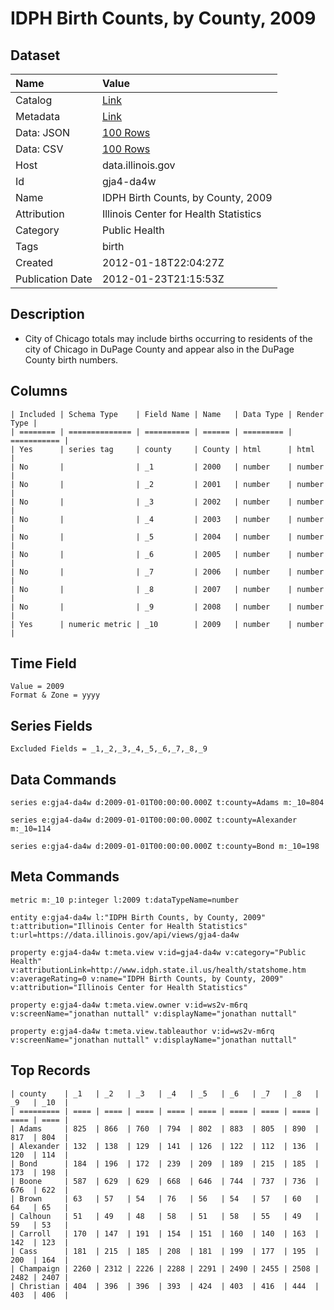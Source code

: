 # IDPH Birth Counts, by County, 2009

## Dataset

| Name | Value |
| :--- | :---- |
| Catalog | [Link](https://catalog.data.gov/dataset/idph-birth-counts-by-county-2009-9b481) |
| Metadata | [Link](https://data.illinois.gov/api/views/gja4-da4w) |
| Data: JSON | [100 Rows](https://data.illinois.gov/api/views/gja4-da4w/rows.json?max_rows=100) |
| Data: CSV | [100 Rows](https://data.illinois.gov/api/views/gja4-da4w/rows.csv?max_rows=100) |
| Host | data.illinois.gov |
| Id | gja4-da4w |
| Name | IDPH Birth Counts, by County, 2009 |
| Attribution | Illinois Center for Health Statistics |
| Category | Public Health |
| Tags | birth |
| Created | 2012-01-18T22:04:27Z |
| Publication Date | 2012-01-23T21:15:53Z |

## Description

* City of Chicago totals may include births occurring to residents of the city of Chicago in DuPage County and appear also in the DuPage County birth numbers.

## Columns

```ls
| Included | Schema Type    | Field Name | Name   | Data Type | Render Type |
| ======== | ============== | ========== | ====== | ========= | =========== |
| Yes      | series tag     | county     | County | html      | html        |
| No       |                | _1         | 2000   | number    | number      |
| No       |                | _2         | 2001   | number    | number      |
| No       |                | _3         | 2002   | number    | number      |
| No       |                | _4         | 2003   | number    | number      |
| No       |                | _5         | 2004   | number    | number      |
| No       |                | _6         | 2005   | number    | number      |
| No       |                | _7         | 2006   | number    | number      |
| No       |                | _8         | 2007   | number    | number      |
| No       |                | _9         | 2008   | number    | number      |
| Yes      | numeric metric | _10        | 2009   | number    | number      |
```

## Time Field

```ls
Value = 2009
Format & Zone = yyyy
```

## Series Fields

```ls
Excluded Fields = _1,_2,_3,_4,_5,_6,_7,_8,_9
```

## Data Commands

```ls
series e:gja4-da4w d:2009-01-01T00:00:00.000Z t:county=Adams m:_10=804

series e:gja4-da4w d:2009-01-01T00:00:00.000Z t:county=Alexander m:_10=114

series e:gja4-da4w d:2009-01-01T00:00:00.000Z t:county=Bond m:_10=198
```

## Meta Commands

```ls
metric m:_10 p:integer l:2009 t:dataTypeName=number

entity e:gja4-da4w l:"IDPH Birth Counts, by County, 2009" t:attribution="Illinois Center for Health Statistics" t:url=https://data.illinois.gov/api/views/gja4-da4w

property e:gja4-da4w t:meta.view v:id=gja4-da4w v:category="Public Health" v:attributionLink=http://www.idph.state.il.us/health/statshome.htm v:averageRating=0 v:name="IDPH Birth Counts, by County, 2009" v:attribution="Illinois Center for Health Statistics"

property e:gja4-da4w t:meta.view.owner v:id=ws2v-m6rq v:screenName="jonathan nuttall" v:displayName="jonathan nuttall"

property e:gja4-da4w t:meta.view.tableauthor v:id=ws2v-m6rq v:screenName="jonathan nuttall" v:displayName="jonathan nuttall"
```

## Top Records

```ls
| county    | _1   | _2   | _3   | _4   | _5   | _6   | _7   | _8   | _9   | _10  | 
| ========= | ==== | ==== | ==== | ==== | ==== | ==== | ==== | ==== | ==== | ==== | 
| Adams     | 825  | 866  | 760  | 794  | 802  | 883  | 805  | 890  | 817  | 804  | 
| Alexander | 132  | 138  | 129  | 141  | 126  | 122  | 112  | 136  | 120  | 114  | 
| Bond      | 184  | 196  | 172  | 239  | 209  | 189  | 215  | 185  | 173  | 198  | 
| Boone     | 587  | 629  | 629  | 668  | 646  | 744  | 737  | 736  | 676  | 622  | 
| Brown     | 63   | 57   | 54   | 76   | 56   | 54   | 57   | 60   | 64   | 65   | 
| Calhoun   | 51   | 49   | 48   | 58   | 51   | 58   | 55   | 49   | 59   | 53   | 
| Carroll   | 170  | 147  | 191  | 154  | 151  | 160  | 140  | 163  | 142  | 123  | 
| Cass      | 181  | 215  | 185  | 208  | 181  | 199  | 177  | 195  | 200  | 164  | 
| Champaign | 2260 | 2312 | 2226 | 2288 | 2291 | 2490 | 2455 | 2508 | 2482 | 2407 | 
| Christian | 404  | 396  | 396  | 393  | 424  | 403  | 416  | 444  | 403  | 406  | 
```